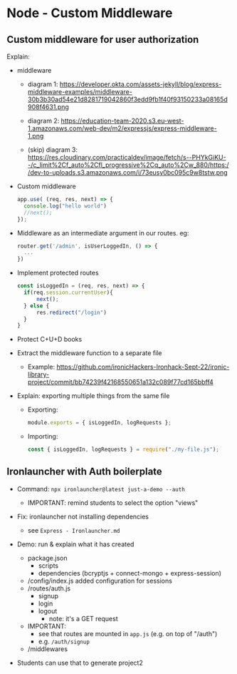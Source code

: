 

# Node - Custom Middleware


## Custom middleware for user authorization

<!--
@students: 
- students portal includes a very detailed explanation, they may find it useful (login process, sessions, etc)
-->


Explain:
- middleware
  - diagram 1: https://developer.okta.com/assets-jekyll/blog/express-middleware-examples/middleware-30b3b30ad54e21d8281719042860f3edd9fb1f40f93150233a08165d908f4631.png

  - diagram 2: https://education-team-2020.s3.eu-west-1.amazonaws.com/web-dev/m2/expressjs/express-middleware-1.png

  - (skip) diagram 3: https://res.cloudinary.com/practicaldev/image/fetch/s--PHYkGiKU--/c_limit%2Cf_auto%2Cfl_progressive%2Cq_auto%2Cw_880/https://dev-to-uploads.s3.amazonaws.com/i/73eusy0bc095c9w8tstw.png



- Custom middleware

  <!-- @LT: search documentation for app.use() -->

  ```js
  app.use( (req, res, next) => {
    console.log("hello world")
    //next();
  });
  ```


- Middleware as an intermediate argument in our routes. eg:
  
  ```js
  router.get('/admin', isUserLoggedIn, () => {
    ...
  })
  ```


- Implement protected routes
  
  ```js
  const isLoggedIn = (req, res, next) => {
    if(req.session.currentUser){
        next();
    } else {
        res.redirect("/login")
    }
  }
  ```


- Protect C+U+D books


- Extract the middleware function to a separate file
  - Example: https://github.com/ironicHackers-Ironhack-Sept-22/ironic-library-project/commit/bb74239f42168550651a132c089f77cd165bbff4


- Explain: exporting multiple things from the same file 

  - Exporting:

    ```js
    module.exports = { isLoggedIn, logRequests };
    ```

  - Importing:
    ```js
    const { isLoggedIn, logRequests } = require("./my-file.js");
    ```




## Ironlauncher with Auth boilerplate


<!-- 

This is the command we've used so far:
"npx --yes ironlauncher library-project"

-->

- Command: `npx ironlauncher@latest just-a-demo --auth`
  - IMPORTANT: remind students to select the option "views"


- Fix: ironlauncher not installing dependencies
  - see `Express - Ironlauncher.md`




- Demo: run & explain what it has created
  - package.json
    - scripts 
    - dependencies (bcryptjs + connect-mongo + express-session)
  - /config/index.js added configuration for sessions
  - /routes/auth.js
    - signup
    - login
    - logout
      - note: it's a GET request
  - IMPORTANT: 
    - see that routes are mounted in `app.js` (e.g. on top of "/auth")
    - e.g. `/auth/signup`
  - /middlewares



- Students can use that to generate project2

